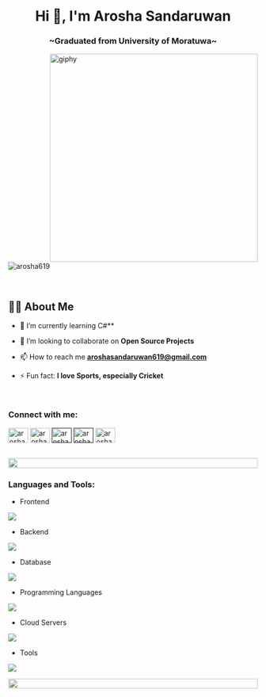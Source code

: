 <h1 align="center">Hi 👋, I'm Arosha Sandaruwan</h1>
<h3 align="center">~Graduated from University of Moratuwa~</h3>
<img align="right" src="https://user-images.githubusercontent.com/74038190/229223263-cf2e4b07-2615-4f87-9c38-e37600f8381a.gif" width="420"  alt="giphy">

<p align="left"> <img src="https://komarev.com/ghpvc/?username=arosha619&label=Profile%20views&color=0e75b6&style=flat" alt="arosha619" /> </p>
<br/>
<h2 align="left"><b>🙋‍♂️ About Me</b></h2>
<!--
**arosha619/arosha619** is a ✨ _special_ ✨ repository because its `README.md` (this file) appears on your GitHub profile
-->

- 🌱 I’m currently learning C#**

- 👯 I’m looking to collaborate on **Open Source Projects** 

- 📫 How to reach me **aroshasandaruwan619@gmail.com**
  
- ⚡ Fun fact:  **I love Sports, especially Cricket**

  
<br>
<h3 align="left">Connect with me:</h3>
<p align="left">
<a href="www.linkedin.com/in/arosha-sandaruwan-726077213" target="blank"><img align="center" src="https://raw.githubusercontent.com/rahuldkjain/github-profile-readme-generator/master/src/images/icons/Social/linked-in-alt.svg" alt="arosha" height="30" width="40" /></a>
<a href="https://medium.com/@aroshasandaruwan619" target="blank"><img align="center" src="https://raw.githubusercontent.com/rahuldkjain/github-profile-readme-generator/master/src/images/icons/Social/medium.svg" alt="arosha" height="30" width="40"></a>
<a href="" target="blank"><img align="center" src="https://raw.githubusercontent.com/rahuldkjain/github-profile-readme-generator/master/src/images/icons/Social/facebook.svg" alt="arosha" height="30" width="40" /></a>
<a href="" target="blank"><img align="center" src="https://raw.githubusercontent.com/rahuldkjain/github-profile-readme-generator/master/src/images/icons/Social/instagram.svg" alt="arosha" height="30" width="40" ></a>
<a href="  https://www.hackerrank.com/profile/blackshark13" target="blank"><img align="center" src="https://raw.githubusercontent.com/rahuldkjain/github-profile-readme-generator/master/src/images/icons/Social/hackerrank.svg" alt="arosha" height="30" width="40" /></a>

</a>
</a>
</p>
<br>

<img src="https://i.imgur.com/dBaSKWF.gif" height="20" width="100%">

<h3 align="left">Languages and Tools:</h3>

- Frontend
<p align="left">
  <a href="https://skillicons.dev">
    <img src="https://skillicons.dev/icons?i=ts,js,react,materialui,bootstrap,css" />
  </a>
</p>

- Backend
<p align="left">
  <a href="https://skillicons.dev">
    <img src="https://skillicons.dev/icons?i=nodejs,express,php,java," />
  </a>
</p>

- Database
<p align="left">
  <a href="https://skillicons.dev">
    <img src="https://skillicons.dev/icons?i=mongodb,mysql" />
  </a>
</p>

- Programming Languages
<p align="left">
  <a href="https://skillicons.dev"> 
    <img src="https://skillicons.dev/icons?i=c,cs,java" />
  </a>
</p>

- Cloud Servers
<p align="left">
  <a href="https://skillicons.dev">
    <img src="https://skillicons.dev/icons?i=firebase" />
  </a>
</p>

- Tools
<p align="left">
  <a href="https://skillicons.dev">
    <img src="https://skillicons.dev/icons?i=git,github,figma,idea,vscode,visualstudio,postman,linux" />
  </a>
</p>

<img src="https://i.imgur.com/dBaSKWF.gif" height="20" width="100%">

<!--<h3 align="left">GitHub Stats:</h3>
<div align="center">
 
![Supun's GitHub stats](https://github-readme-stats.vercel.app/api?username=arosha619\&theme=midnight-purple\&show_icons=true\&show=reviews,prs_merged,prs_merged_percentage\&hide=contribs,issues)

[![GitHub Streak](https://streak-stats.demolab.com/?user=arosha619&theme=midnight-purple)](https://git.io/streak-stats)

</div>-->
